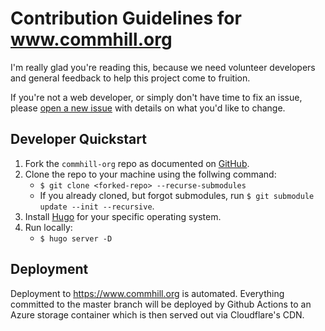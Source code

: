 # Contribution Guidelines for www.commhill.org

I'm really glad you're reading this, because we need volunteer developers and
general feedback to help this project come to fruition.

If you're not a web developer, or simply don't have time to fix an issue, please
[open a new issue](https://github.com/typeobject/commhill-org/issues/new) with
details on what you'd like to change.

## Developer Quickstart

1. Fork the `commhill-org` repo as documented on [GitHub](https://docs.github.com/en/github/getting-started-with-github/fork-a-repo).
2. Clone the repo to your machine using the follwing command:
   - `$ git clone <forked-repo> --recurse-submodules`
   - If you already cloned, but forgot submodules, run `$ git submodule update --init --recursive`.
3. Install [Hugo](https://gohugo.io/getting-started/installing/) for your specific operating system.
4. Run locally:
   - `$ hugo server -D`

## Deployment

Deployment to https://www.commhill.org is automated. Everything committed to the master branch will be deployed by Github Actions to an Azure storage container which is then served out via Cloudflare's CDN.
